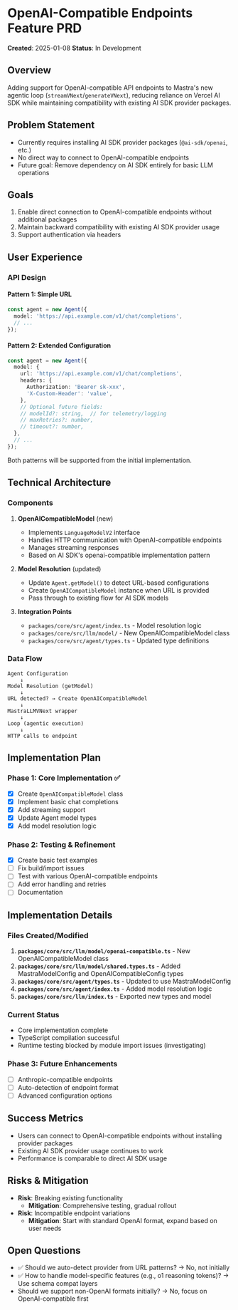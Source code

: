 # OpenAI-Compatible Endpoints Feature PRD

**Created**: 2025-01-08
**Status**: In Development

## Overview

Adding support for OpenAI-compatible API endpoints to Mastra's new agentic loop (`streamVNext`/`generateVNext`), reducing reliance on Vercel AI SDK while maintaining compatibility with existing AI SDK provider packages.

## Problem Statement

- Currently requires installing AI SDK provider packages (`@ai-sdk/openai`, etc.)
- No direct way to connect to OpenAI-compatible endpoints
- Future goal: Remove dependency on AI SDK entirely for basic LLM operations

## Goals

1. Enable direct connection to OpenAI-compatible endpoints without additional packages
2. Maintain backward compatibility with existing AI SDK provider usage
3. Support authentication via headers

## User Experience

### API Design

#### Pattern 1: Simple URL

```typescript
const agent = new Agent({
  model: 'https://api.example.com/v1/chat/completions',
  // ...
});
```

#### Pattern 2: Extended Configuration

```typescript
const agent = new Agent({
  model: {
    url: 'https://api.example.com/v1/chat/completions',
    headers: {
      Authorization: 'Bearer sk-xxx',
      'X-Custom-Header': 'value',
    },
    // Optional future fields:
    // modelId?: string,  // for telemetry/logging
    // maxRetries?: number,
    // timeout?: number,
  },
  // ...
});
```

Both patterns will be supported from the initial implementation.

## Technical Architecture

### Components

1. **OpenAICompatibleModel** (new)
   - Implements `LanguageModelV2` interface
   - Handles HTTP communication with OpenAI-compatible endpoints
   - Manages streaming responses
   - Based on AI SDK's openai-compatible implementation pattern

2. **Model Resolution** (updated)
   - Update `Agent.getModel()` to detect URL-based configurations
   - Create `OpenAICompatibleModel` instance when URL is provided
   - Pass through to existing flow for AI SDK models

3. **Integration Points**
   - `packages/core/src/agent/index.ts` - Model resolution logic
   - `packages/core/src/llm/model/` - New OpenAICompatibleModel class
   - `packages/core/src/agent/types.ts` - Updated type definitions

### Data Flow

```
Agent Configuration
    ↓
Model Resolution (getModel)
    ↓
URL detected? → Create OpenAICompatibleModel
    ↓
MastraLLMVNext wrapper
    ↓
Loop (agentic execution)
    ↓
HTTP calls to endpoint
```

## Implementation Plan

### Phase 1: Core Implementation ✅

- [x] Create `OpenAICompatibleModel` class
- [x] Implement basic chat completions
- [x] Add streaming support
- [x] Update Agent model types
- [x] Add model resolution logic

### Phase 2: Testing & Refinement

- [x] Create basic test examples
- [ ] Fix build/import issues
- [ ] Test with various OpenAI-compatible endpoints
- [ ] Add error handling and retries
- [ ] Documentation

## Implementation Details

### Files Created/Modified

1. **`packages/core/src/llm/model/openai-compatible.ts`** - New OpenAICompatibleModel class
2. **`packages/core/src/llm/model/shared.types.ts`** - Added MastraModelConfig and OpenAICompatibleConfig types
3. **`packages/core/src/agent/types.ts`** - Updated to use MastraModelConfig
4. **`packages/core/src/agent/index.ts`** - Added model resolution logic
5. **`packages/core/src/llm/index.ts`** - Exported new types and model

### Current Status

- Core implementation complete
- TypeScript compilation successful
- Runtime testing blocked by module import issues (investigating)

### Phase 3: Future Enhancements

- [ ] Anthropic-compatible endpoints
- [ ] Auto-detection of endpoint format
- [ ] Advanced configuration options

## Success Metrics

- Users can connect to OpenAI-compatible endpoints without installing provider packages
- Existing AI SDK provider usage continues to work
- Performance is comparable to direct AI SDK usage

## Risks & Mitigation

- **Risk**: Breaking existing functionality
  - **Mitigation**: Comprehensive testing, gradual rollout
- **Risk**: Incompatible endpoint variations
  - **Mitigation**: Start with standard OpenAI format, expand based on user needs

## Open Questions

- ✅ Should we auto-detect provider from URL patterns? → No, not initially
- ✅ How to handle model-specific features (e.g., o1 reasoning tokens)? → Use schema compat layers
- Should we support non-OpenAI formats initially? → No, focus on OpenAI-compatible first
